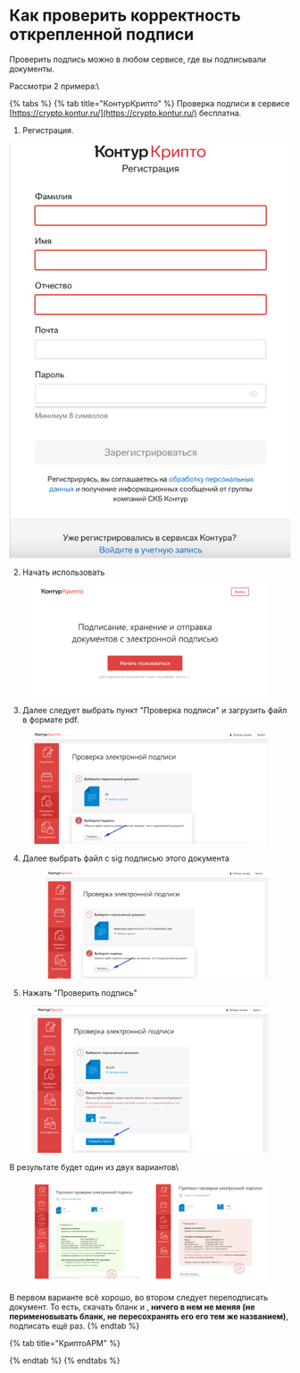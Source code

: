 # Как проверить корректность открепленной подписи

Проверить подпись можно в любом сервисе, где вы подписывали документы.

Рассмотри  2 примера:\


{% tabs %}
{% tab title="КонтурКрипто" %}
Проверка подписи в сервисе [https://crypto.kontur.ru/](https://crypto.kontur.ru/) бесплатна.

1. Регистрация.&#x20;

![](<../../.gitbook/assets/image (3).png>)



2. Начать использовать

<figure><img src="../../.gitbook/assets/image (2) (1).png" alt=""><figcaption></figcaption></figure>

3. Далее следует выбрать пункт "Проверка подписи" и загрузить файл в формате pdf.

&#x20;

<figure><img src="../../.gitbook/assets/image (1) (2).png" alt=""><figcaption></figcaption></figure>

4.  Далее выбрать файл с sig подписью этого документа&#x20;

    <figure><img src="../../.gitbook/assets/image (6).png" alt=""><figcaption></figcaption></figure>
5. Нажать "Проверить подпись"

<figure><img src="../../.gitbook/assets/image (7).png" alt=""><figcaption></figcaption></figure>

В результате будет один из двух вариантов\


<figure><img src="../../.gitbook/assets/image (4) (3).png" alt=""><figcaption></figcaption></figure>

В первом варианте  всё хорошо, во втором следует переподписать документ. То есть, скачать бланк и ,  **ничего в нем не меняя (не перименовывать бланк, не пересохранять его его тем же названием)**, подписать ещё раз.
{% endtab %}

{% tab title="КриптоАРМ" %}

{% endtab %}
{% endtabs %}

